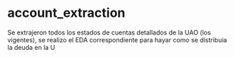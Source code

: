 # account_extraction
Se extrajeron todos los estados de cuentas detallados de la UAO (los vigentes), se realizo el EDA correspondiente para hayar como se distribuia la deuda en la U
